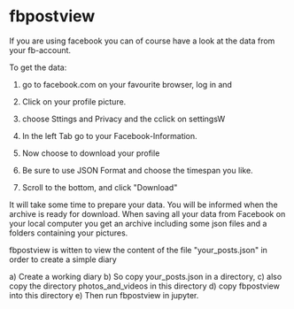 # fbpostview

If you are using facebook you can of course have a look at the data from your fb-account.

To get the data: 

1) go to facebook.com on your favourite browser, log in and
2) Click on your profile picture.
3) choose Sttings and Privacy and the cclick on settingsW
4) In the left Tab go to your Facebook-Information.

5) Now choose to download your profile
6) Be sure to use JSON Format and choose the timespan you like.
7) Scroll to the bottom, and click "Download"

It will take some time to prepare your data. You will be informed when the archive is ready for download.
When saving all your data from Facebook on your local computer you get an archive including some json files and a folders containing your pictures.

fbpostview is witten to view the content of the file "your_posts.json" in order to create a simple diary 

a) Create a working diary
b) So copy your_posts.json in a directory, 
c) also copy the directory photos_and_videos in this directory
d) copy fbpostview into this directory
e) Then run fbpostview in jupyter.
